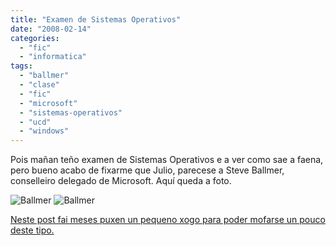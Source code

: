 ```yaml
---
title: "Examen de Sistemas Operativos"
date: "2008-02-14"
categories: 
  - "fic"
  - "informatica"
tags: 
  - "ballmer"
  - "clase"
  - "fic"
  - "microsoft"
  - "sistemas-operativos"
  - "ucd"
  - "windows"
---
```


Pois mañan teño examen de Sistemas Operativos e a ver como sae a faena, pero bueno acabo de fixarme que Julio, parecese a Steve Ballmer, conselleiro delegado de Microsoft. Aquí queda a foto.

![Ballmer](images/ballmer-12.jpg) ![Ballmer](images/ballmer1.jpg)

[Neste post fai meses puxen un pequeno xogo para poder mofarse un pouco deste tipo.](http://pablobelay.es/2007/11/07/viste-a-steve-ballmer/)
